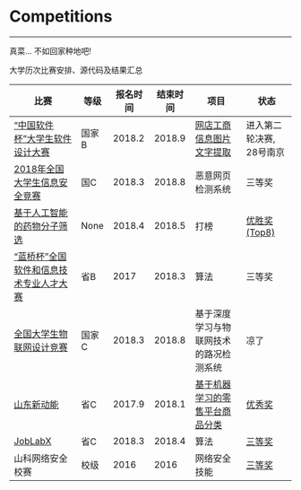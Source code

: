 # Competitions
---
真菜... 不如回家种地吧!

大学历次比赛安排、源代码及结果汇总



比赛 | 等级 | 报名时间 | 结束时间 | 项目 | 状态
--- | --- | --- | --- | --- | --- 
[“中国软件杯”大学生软件设计大赛](http://www.cnsoftbei.com/) | 国家B | 2018.2 | 2018.9 | [网店工商信息图片文字提取](http://www.cnsoftbei.com/bencandy.php?fid=151&aid=1611) | 进入第二轮决赛, 28号南京
[2018年全国大学生信息安全竞赛](http://www.ciscn.cn/competition/securityCompetition?compet_id=26) | 国C | 2018.3 | 2018.8 | 恶意网页检测系统　| 三等奖
[基于人工智能的药物分子筛选](http://www.dcjingsai.com/common/cmpt/%E5%9F%BA%E4%BA%8E%E4%BA%BA%E5%B7%A5%E6%99%BA%E8%83%BD%E7%9A%84%E8%8D%AF%E7%89%A9%E5%88%86%E5%AD%90%E7%AD%9B%E9%80%89_%E6%8E%92%E8%A1%8C%E6%A6%9C.html) | None | 2018.4 | 2018.5 | 打榜 | [优胜奖(Top8)](https://github.com/ETCartman/Competitions/blob/master/imgs/dc2018.pdf)
[“蓝桥杯”全国软件和信息技术专业人才大赛](http://dasai.lanqiao.cn/) | 省B | 2017 | 2018.3 | 算法 | 三等奖
[全国大学生物联网设计竞赛](http://210.39.2.52/ac/home/home/website/wn/58410.html) |国家C | 2018.3| 2018.8| 基于深度学习与物联网技术的路况检测系统 | 凉了
[山东新动能](https://github.com/ETCartman/SDXinDongNeng2017)| 省C | 2017.9 | 2018.1 | [基于机器学习的零售平台商品分类](https://github.com/ETCartman/SDXinDongNeng2017) | [优秀奖](https://github.com/ETCartman/Competitions/blob/master/imgs/sdxdn2017.jpg)
[JobLabX](http://www.joblabx.com/) | 省C | 2018.3 | 2018.4 | 算法 | [三等奖](https://github.com/ETCartman/Competitions/blob/master/imgs/joblabx2018.jpg)
山科网络安全校赛 | 校级 | 2016 | 2016 | 网络安全技能 | [三等奖](https://github.com/ETCartman/Competitions/blob/master/imgs/sec2016.jpg)






